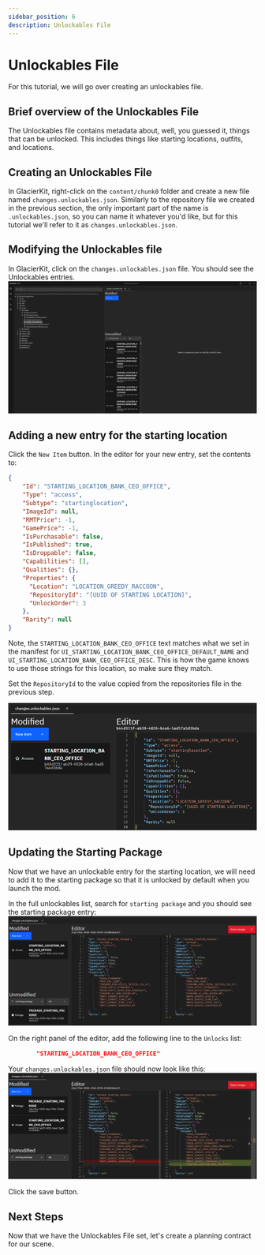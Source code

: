```yaml
---
sidebar_position: 6
description: Unlockables File
---
```


# Unlockables File

For this tutorial, we will go over creating an unlockables file.

## Brief overview of the Unlockables File
The Unlockables file contains metadata about, well, you guessed it, things that can be unlocked. This includes things like starting locations, outfits, and locations.

## Creating an Unlockables File
In GlacierKit, right-click on the `content/chunk0` folder and create a new file named `changes.unlockables.json`. Similarly to the repository file we created in the previous section, the only important part of the name is `.unlockables.json`, so you can name it whatever you'd like, but for this tutorial we'll refer to it as `changes.unlockables.json`.

## Modifying the Unlockables file
In GlacierKit, click on the `changes.unlockables.json` file. You should see the Unlockables entries.  
![unlockables.png](resources/unlockables.png)

## Adding a new entry for the starting location 
Click the `New Item` button. In the editor for your new entry, set the contents to:

```json
{
    "Id": "STARTING_LOCATION_BANK_CEO_OFFICE",
    "Type": "access",
    "Subtype": "startinglocation",
    "ImageId": null,
    "RMTPrice": -1,
    "GamePrice": -1,
    "IsPurchasable": false,
    "IsPublished": true,
    "IsDroppable": false,
    "Capabilities": [],
    "Qualities": {},
    "Properties": {
      "Location": "LOCATION_GREEDY_RACCOON",
      "RepositoryId": "[UUID OF STARTING LOCATION]",
      "UnlockOrder": 3
    },
    "Rarity": null
}
```

Note, the `STARTING_LOCATION_BANK_CEO_OFFICE` text matches what we set in the manifest for `UI_STARTING_LOCATION_BANK_CEO_OFFICE_DEFAULT_NAME` and `UI_STARTING_LOCATION_BANK_CEO_OFFICE_DESC`. This is how the game knows to use those strings for this location, so make sure they match.

Set the `RepositoryId` to the value copied from the repositories file in the previous step.  

![unlockables_ceo_office.png](resources/unlockables_ceo_office.png)

## Updating the Starting Package
Now that we have an unlockable entry for the starting location, we will need to add it to the starting package so that it is unlocked by default when you launch the mod.

In the full unlockables list, search for `starting package` and you should see the starting package entry:
![unlockables_starting_package.png](resources/unlockables_starting_package.png)

On the right panel of the editor, add the following line to the `Unlocks` list:
```json
        "STARTING_LOCATION_BANK_CEO_OFFICE"
```

Your `changes.unlockables.json` file should now look like this:  
![unlockables_starting_package_updated.png](resources/unlockables_starting_package_updated.png)

Click the save button.

## Next Steps
Now that we have the Unlockables File set, let's create a planning contract for our scene. 